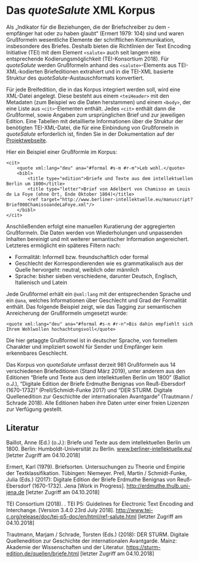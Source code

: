 # Das *quoteSalute* XML Korpus

Als „Indikator für die Beziehungen, die der Briefschreiber zu dem -empfänger hat oder zu haben glaubt“ (Ermert 1979: 104) sind und waren Grußformeln wesentliche Elemente der schriftlichen Kommunikation, insbesondere des Briefes. Deshalb bieten die Richtlinien der Text Encoding Initiative (TEI) mit dem Element `<salute>` auch seit langem eine entsprechende Kodierungsmöglichkeit  (TEI-Konsortium 2018). Für *quoteSalute* werden Grußformeln anhand des `<salute>`-Elements aus TEI-XML-kodierten Briefeditionen extrahiert und in die TEI-XML basierte Struktur des *quoteSalute*-Austauschformats konvertiert.

Für jede Breifedition, die in das Korpus integriert werden soll, wird eine XML-Datei angelegt. Diese besteht aus einem `<teiHeader>` mit den Metadaten (zum Beispiel wo die Daten herstammen) und einem `<body>`, der eine Liste aus `<cit>`-Elementen enthält. Jedes `<cit>` enthält dann die Grußformel, sowie Angaben zum ursprünglichen Brief und zur jeweiligen Edition. Eine Tabellen mit detaillierte Informationen über die Struktur der benötigten TEI-XML-Datei, die für eine Einbindung von Grußformeln in *quoteSalute* erforderlich ist, finden Sie in der Dokumentation auf der [Projektwebseite](https://correspsearch.net/quotesalute//index.xql?id=doc&l=de).

Hier ein Beispiel einer Grußformle im Korpus:

    <cit>
        <quote xml:lang="deu" ana="#formal #s-m #r-m">Leb wohl.</quote>
        <bibl>
            <title type="edition">Briefe und Texte aus dem intellektuellen Berlin um 1800</title>
            <title type="letter">Brief von Adelbert von Chamisso an Louis de La Foye (ohne Ort, Ende Oktober 1804)</title>
            <ref target="http://www.berliner-intellektuelle.eu/manuscript?Brief008ChamissoandeLaFoye.xml"/>
        </bibl>
    </cit>

Anschließenden erfolgt eine manuellen Kuratierung der aggregierten Grußformeln. Die Daten werden von Wiederholungen und unpassenden Inhalten bereinigt und mit weiterer semantischer Information angereichert. Letzteres ermöglicht ein späteres Filtern nach:

* Formalität: Informell bzw. freundschaftlich oder formal
* Geschlecht der Korrespondierenden wie es grammatikalisch aus der Quelle hervorgeht: neutral, weiblich oder männlich
* Sprache: bisher sieben verschiedene, darunter Deutsch, Englisch, Italienisch und Latein

Jede Grußformel erhält ein `@xml:lang` mit der entsprechenden Sprache und ein `@ana`, welches Informationen über Geschlecht und Grad der Formalität enthält. Das folgende Beispiel zeigt, wie das Tagging zur semantischen Anreicherung der Grußformeln umgesetzt wurde:

    <quote xml:lang="deu" ana="#formal #s-n #r-n">Bis dahin empfiehlt sich Ihrem Wohlwollen hochachtungsvoll</quote>

Die hier getaggte Grußformel ist in deutscher Sprache, von formellem Charakter und impliziert sowohl für Sender und Empfänger kein erkennbares Geschlecht.

Das Korpus von *quoteSalute* umfasst derzeit 981 Grußformeln aus 14 verschiedenen Briefeditionen (Stand März 2019), unter anderem aus den Editionen “Briefe und Texte aus dem intellektuellen Berlin um 1800” (Balliot o.J.), “Digitale Edition der Briefe Erdmuthe Benignas von Reuß-Ebersdorf (1670-1732)” (Prell/Schmidt-Funke 2017) und “DER STURM. Digitale Quellenedition zur Geschichte der internationalen Avantgarde” (Trautmann / Schrade 2018). Alle Editionen haben ihre Daten unter einer freien Lizenzen zur Verfügung gestellt. 

## Literatur

Baillot, Anne (Ed.) (o.J.): Briefe und Texte aus dem intellektuellen Berlin um 1800. Berlin: Humboldt-Universität zu Berlin. www.berliner-intellektuelle.eu/  [letzter Zugriff am 04.10.2018]

Ermert, Karl (1979). Briefsorten. Untersuchungen zu Theorie und Empirie der Textklassifikation. Tübingen: Niemeyer.
Prell, Martin / Schmidt-Funke, Julia (Eds.) (2017): Digitale Edition der Briefe Erdmuthe Benignas von Reuß-Ebersdorf (1670-1732). Jena [Work in Progress]. http://erdmuthe.thulb.uni-jena.de  [letzter Zugriff am 04.10.2018]

TEI Consortium (2018). <salute>. TEI P5: Guidelines for Electronic Text Encoding and Interchange. [Version 3.4.0 23rd July 2018]. http://www.tei-c.org/release/doc/tei-p5-doc/en/html/ref-salute.html [letzter Zugriff am 04.10.2018]

Trautmann, Marjam / Schrade, Torsten (Eds.) (2018): DER STURM. Digitale Quellenedition zur Geschichte der internationalen Avantgarde. Mainz: Akademie der Wissenschaften und der Literatur. https://sturm-edition.de/quellen/briefe.html  [letzter Zugriff am 04.10.2018]


